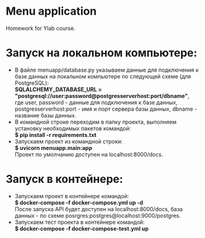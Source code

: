 # Menu application
 Homework for Ylab course.

# Запуск на локальном компьютере:
<ul>
 <li>В файле menuapp/database.py указываем данные для подключения к базе данных на локальном компьютере по следующей схеме (для PostgreSQL):<br>
  <b>SQLALCHEMY_DATABASE_URL = "postgresql://user:password@postgresserverhost:port/dbname"</b>,<br>
  где user, password - данные для подключения к базе данных, postgresserverhost:port - имя и порт сервера базы данных, dbname - название базы данных.
 </li>
 <li>В командной строке переходим в папку проекта, выполняем установку необходимых пакетов командой:<br>
  <b>$ pip install -r requirements.txt</b></li>
 <li>Запускаем проект из командной строки:<br>
  <b>$ uvicorn menuapp.main:app</b><br>Проект по умолчанию доступен на localhost:8000/docs.
 </li>
</ul>
  
# Запуск в контейнере:
<ul>
 <li>Запускаем проект в контейнере командой:<br>
  <b>$ docker-compose -f docker-compose.yml up -d</b><br>
  После запуска API будет доступен на localhost:8000/docs, 
  база данных - по схеме posrgres:postgres@localhost:9000/postgres.
 </li>
 <li>Запускаем тест проекта в контейнере командой:<br>
  <b>$ docker-compose -f docker-compose-test.yml up</b>
 </li>
</ul>

